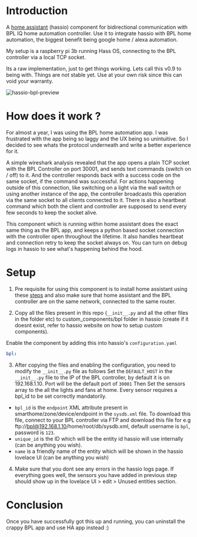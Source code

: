 # Introduction
A [home assistant](https://www.home-assistant.io/) (hassio) component for bidirectional communication with BPL IQ home automation controller.
Use it to integrate hassio with BPL home automation, the biggest benefit being google home / alexa automation.

My setup is a raspberry pi 3b running Hass OS, connecting to the BPL controller via a local TCP socket.

Its a raw implementation, just to get things working. Lets call this v0.9 to being with. Things are not stable yet. Use at your own risk since this can void your warranty.

![hassio-bpl-preview](images/preview.png)

# How does it work ?
For almost a year, I was using the BPL home automation app. I was frustrated with the app being so laggy and the UX being so unintuitive. So I decided to see whats the protocol underneath and write a better experience for it.

A simple wireshark analysis revealed that the app opens a plain TCP socket with the BPL Controller on port 30001, and sends text commands (switch on / off) to it. And the controller responds back with a success code on the same socket, if the command was successful. For actions happening outside of this connection, like switching on a light via the wall switch or using another instance of the app, the controller broadcasts this operation via the same socket to all clients connected to it. There is also a heartbeat command which both the client and controller are supposed to send every few seconds to keep the socket alive.

This component which is running within home assistant does the exact same thing as the BPL app, and keeps a python based socket connection with the controller open throughout the lifetime. It also handles heartbeat and connection retry to keep the socket always on. You can turn on debug logs in hassio to see what's happening behind the hood.

# Setup
1. Pre requisite for using this component is to install home assistant using these [steps](https://www.home-assistant.io/hassio/installation/) and also make sure that home assistant and the BPL controller are on the same network, connected to the same router.

2. Copy all the files present in this repo (`__init__.py` and all the other files in the folder etc)  to custom_components/bpl folder in hassio (create if it doesnt exist, refer to hassio website on how to setup custom components).

Enable the component by adding this into hassio's `configuration.yaml` 
```yaml
bpl:
```

3. After copying the files and enabling the configuration, you need to modify the `__init__.py` file as follows
Set the `DEFAULT_HOST` in the `__init__.py` file to the IP of the BPL controller, by default it is on 192.168.1.10. Port will be the default port of `30001`
Then Set the sensors array to the all the lights and fans at home. Every sensor requires a bpl_id to be set correctly mandatorily.


- `bpl_id` is the `endpoint` XML attribute present in smarthome/zone/device/endpoint in the `sysdb.xml` file. To download this file, connect to your BPL controller via FTP and download this file for e.g ftp://bpl@192.168.1.10/home/root/db/sysdb.xml, default username is `bpl`, password is `123`. 
- `unique_id` is the ID which will be the entity id hassio will use internally (can be anything you wish).
- `name` is a friendly name of the entity which will be shown in the hassio lovelace UI (can be anything you wish)

4. Make sure that you dont see any errors in the hassio logs page. If everything goes well, the sensors you have added in previous step should show up in the lovelace UI > edit > Unused entities section.

# Conclusion
Once you have successfully got this up and running, you can uninstall the crappy BPL app and use HA app instead :)
